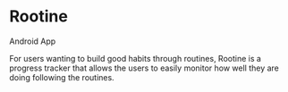 # Rootine
Android App

For users wanting to build good habits through routines, Rootine is a progress tracker that allows the users to easily monitor how well they are doing following the routines.




